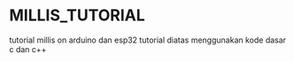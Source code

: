 # MILLIS_TUTORIAL
tutorial millis on arduino dan esp32
tutorial diatas menggunakan kode dasar c dan c++ 
